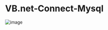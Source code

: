 # VB.net-Connect-Mysql
![image](https://user-images.githubusercontent.com/37097193/167156307-014070f5-5c95-46d5-b3e0-191bb918e7d4.png)
